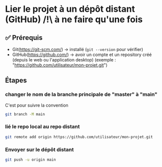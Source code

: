 # Lier le projet à un dépôt distant (GitHub) /!\ à ne faire qu'une fois

## ✅ Prérequis

- Git(https://git-scm.com/) -> installé (`git --version` pour vérifier)
- GitHub(https://github.com/) -> avoir un compte et un repository créé (depuis le web ou l'application desktop) (exemple : "https://github.com/utilisateur/mon-projet.git")

## Étapes

### changer le nom de la branche principale de "master" à "main"

C'est pour suivre la convention

```bash
git branch -M main
```

### lié le repo local au repo distant

```bash
git remote add origin https://github.com/utilisateur/mon-projet.git
```

### Envoyer sur le dépôt distant

```bash
git push -u origin main
```
